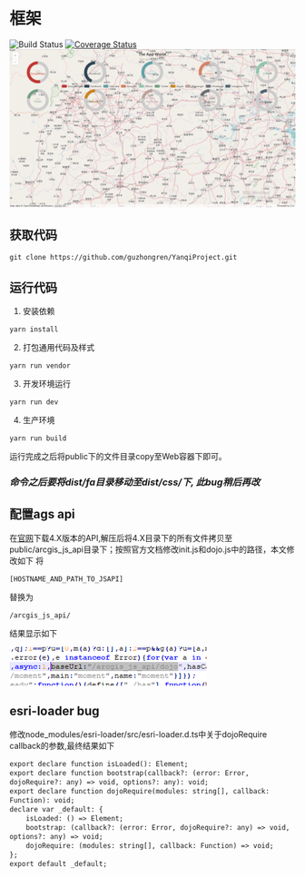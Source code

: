 # 框架
![Build Status](https://travis-ci.org/guzhongren/YanqiProject.svg?branch=master)
[![Coverage Status](https://coveralls.io/repos/github/guzhongren/YanqiProject/badge.svg?branch=master)](https://coveralls.io/github/guzhongren/YanqiProject?branch=master)
![echats+arcgis](./gitImage/react-echarts.png)
## 获取代码
```
git clone https://github.com/guzhongren/YanqiProject.git
```
## 运行代码
1. 安装依赖
```
yarn install
```
2. 打包通用代码及样式
```shell
yarn run vendor
```
3. 开发环境运行
```
yarn run dev
```
4. 生产环境
```
yarn run build
```
运行完成之后将public下的文件目录copy至Web容器下即可。
### ***命令之后要将dist/fa目录移动至dist/css/下, 此bug稍后再改***

## 配置ags api

在[官网](https://developers.arcgis.com/javascript/latest/guide/get-api/index.html)下载4.X版本的API,解压后将4.X目录下的所有文件拷贝至public/arcgis_js_api目录下；按照官方文档修改init.js和dojo.js中的路径，本文修改如下
将
```
[HOSTNAME_AND_PATH_TO_JSAPI]
```
替换为
```
/arcgis_js_api/
```
结果显示如下

![api 配置结果](./gitImage/AGS_API_config.png)

## esri-loader bug
修改node_modules/esri-loader/src/esri-loader.d.ts中关于dojoRequire callback的参数,最终结果如下
```
export declare function isLoaded(): Element;
export declare function bootstrap(callback?: (error: Error, dojoRequire?: any) => void, options?: any): void;
export declare function dojoRequire(modules: string[], callback: Function): void;
declare var _default: {
    isLoaded: () => Element;
    bootstrap: (callback?: (error: Error, dojoRequire?: any) => void, options?: any) => void;
    dojoRequire: (modules: string[], callback: Function) => void;
};
export default _default;

```

